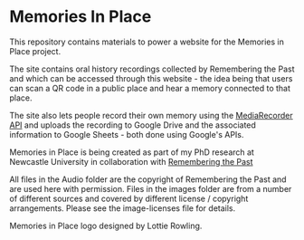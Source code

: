 ﻿# Memories In Place
 
 This repository contains materials to power a website for the Memories in Place project.
 
The site contains oral history recordings collected by Remembering the Past and which can be accessed through this website - the idea being that users can scan a QR code in a public place and hear a memory connected to that place.
 
The site also lets people record their own memory using the [MediaRecorder API](https://developer.mozilla.org/en-US/docs/Web/API/MediaRecorder) and uploads the recording to Google Drive and the associated information to Google Sheets - both done using Google's APIs.

Memories in Place is being created as part of my PhD research at Newcastle University in collaboration with [Remembering the Past](https://www.rememberingthepast.co.uk/)

All files in the Audio folder are the copyright of Remembering the Past and are used here with permission.
Files in the images folder are from a number of different sources and covered by different license / copyright arrangements. Please see the image-licenses file for details.

Memories in Place logo designed by Lottie Rowling.



 
 
